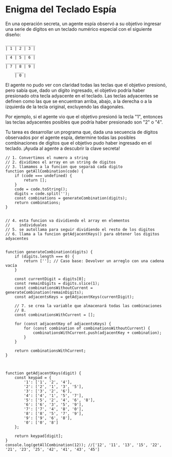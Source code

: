 # Enigma del Teclado Espía

En una operación secreta, un agente espía observó a su objetivo ingresar una serie de dígitos en un teclado numérico especial con el siguiente diseño:


```
_____________
| 1 | 2 | 3 |
_____________
| 4 | 5 | 6 |
_____________
| 7 | 8 | 9 |
    ____
    | 0 |

```

El agente no pudo ver con claridad todas las teclas que el objetivo presionó, pero sabía que, dado un dígito ingresado, el objetivo podría haber presionado otra tecla adyacente en el teclado. Las teclas adyacentes se definen como las que se encuentran arriba, abajo, a la derecha o a la izquierda de la tecla original, excluyendo las diagonales.

Por ejemplo, si el agente vio que el objetivo presionó la tecla "1", entonces las teclas adyacentes posibles que podría haber presionado son "2" o "4".

Tu tarea es desarrollar un programa que, dada una secuencia de dígitos observados por el agente espía, determine todas las posibles combinaciones de dígitos que el objetivo pudo haber ingresado en el teclado. ¡Ayuda al agente a descubrir la clave secreta!


```
// 1. Convertimos el numero a string
// 2. dividimos el array en un string de digitos
// 3. llamamos a la funcion que separaá cada digito
function getAllCombination(code) {
	if (code === undefined) {
		return [];
	}
	code = code.toString();
	digits = code.split('');
	const combinations = generateCombination(digits);
	return combinations;
}


// 4. esta funcion va dividiendo el array en elementos 
//    individuales
// 5. se autollama para seguir dividiendo el resto de los digitos
// 6. llama a la funcion getAdjacentKeys() para obtener los digitos adyacentes


function generateCombination(digits) {
	if (digits.length === 0) {
		return ['']; // Caso base: Devolver un arreglo con una cadena vacía
	}

	const currentDigit = digits[0];
	const remainDigits = digits.slice(1);
	const combinationsWithoutCurrent = generateCombination(remainDigits);
	const adjacentsKeys = getAdjacentKeys(currentDigit);

	// 7. se crea la variable que almacenará todas las combinaciones
	// 8. 
	const combinationsWithCurrent = [];

	for (const adjacentKey of adjacentsKeys) {
		for (const combination of combinationsWithoutCurrent) {
			combinationsWithCurrent.push(adjacentKey + combination);
		}
	}

	return combinationsWithCurrent;
}



function getAdjacentKeys(digit) {
	const keypad = {
		'1': ['1', '2', '4'],
		'2': ['2', '1', '3', '5'],
		'3': ['3', '2', '6'],
		'4': ['4', '1', '5', '7'],
		'5': ['5', '2', '4', '6', '8'],
		'6': ['6', '3', '5', '9'],
		'7': ['7', '4', '8', '0'],
		'8': ['8', '5', '7', '9'],
		'9': ['9', '6', '8'],
		'0': ['0', '8']
	};

	return keypad[digit];
}
console.log(getAllCombination(12)); //['12', '11', '13', '15', '22', '21', '23', '25', '42', '41', '43', '45']
```
